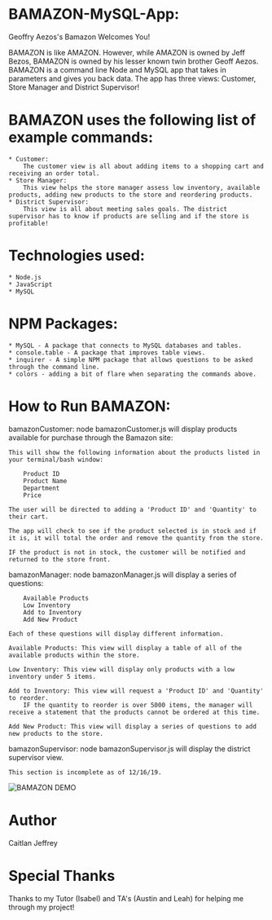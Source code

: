 # BAMAZON-MySQL-App:
Geoffry Aezos's Bamazon Welcomes You!

BAMAZON is like AMAZON. However, while AMAZON is owned by Jeff Bezos, BAMAZON is owned by his lesser known twin brother Geoff Aezos. BAMAZON is a command line Node and MySQL app that takes in parameters and gives you back data. The app has three views: Customer, Store Manager and District Supervisor!

# BAMAZON uses the following list of example commands:
    * Customer:
        The customer view is all about adding items to a shopping cart and receiving an order total.
    * Store Manager:
        This view helps the store manager assess low inventory, available products, adding new products to the store and reordering products.
    * District Supervisor:
        This view is all about meeting sales goals. The district supervisor has to know if products are selling and if the store is profitable!

# Technologies used:
    * Node.js
    * JavaScript
    * MySQL

# NPM Packages:
    * MySQL - A package that connects to MySQL databases and tables.
    * console.table - A package that improves table views.
    * inquirer - A simple NPM package that allows questions to be asked through the command line.
    * colors - adding a bit of flare when separating the commands above.

# How to Run BAMAZON:
bamazonCustomer: node bamazonCustomer.js will display products available for purchase through the Bamazon site:

    This will show the following information about the products listed in your terminal/bash window:

        Product ID
        Product Name
        Department
        Price

    The user will be directed to adding a 'Product ID' and 'Quantity' to their cart.

    The app will check to see if the product selected is in stock and if it is, it will total the order and remove the quantity from the store. 

    IF the product is not in stock, the customer will be notified and returned to the store front.

bamazonManager: node bamazonManager.js will display a series of questions: 

        Available Products
        Low Inventory
        Add to Inventory
        Add New Product

    Each of these questions will display different information.

    Available Products: This view will display a table of all of the available products within the store.

    Low Inventory: This view will display only products with a low inventory under 5 items.

    Add to Inventory: This view will request a 'Product ID' and 'Quantity' to reorder.
        IF the quantity to reorder is over 5000 items, the manager will receive a statement that the products cannot be ordered at this time.
    
    Add New Product: This view will display a series of questions to add new products to the store.

bamazonSupervisor: node bamazonSupervisor.js will display the district supervisor view. 

    This section is incomplete as of 12/16/19.

![BAMAZON DEMO](demo/BAMAZON_Customer___Manager.gif)

# Author
Caitlan Jeffrey

# Special Thanks
Thanks to my Tutor (Isabel) and TA's (Austin and Leah) for helping me through my project!
